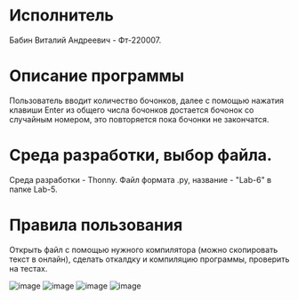 # Исполнитель
Бабин Виталий Андреевич - Фт-220007.

# Описание программы
Пользователь вводит количество бочонков, далее с помощью нажатия клавиши Enter из общего числа бочонков достается бочонок со случайным номером, это повторяется пока бочонки не закончатся.

# Среда разработки, выбор файла.
Среда разработки - Thonny.
Файл формата .py, название - "Lab-6" в папке Lab-5.

# Правила пользования
Открыть файл с помощью нужного компилятора (можно скопировать текст в онлайн), сделать откалдку и компиляцию программы, проверить на тестах.




![image](https://github.com/Vitalyushik/Lab-9/assets/146360520/9a718de2-7828-4484-aac2-228ccfce0d39)
![image](https://github.com/Vitalyushik/Lab-9/assets/146360520/8af0bae6-787f-4529-a5b2-e8d964d03a2a)
![image](https://github.com/Vitalyushik/Lab-9/assets/146360520/8832a9c0-bfe9-4124-8afc-4a542788dab2)
![image](https://github.com/Vitalyushik/Lab-9/assets/146360520/19372adc-cdce-4d4d-af3b-000b3fa94ab6)

